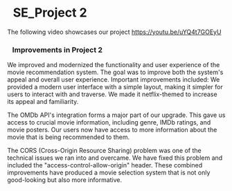 # &nbsp;&nbsp;SE_Project 2
The following video showcases our project
https://youtu.be/uYQ4t7GOEyU

### &nbsp;&nbsp; Improvements in Project 2

We improved and modernized the functionality and user experience of the movie recommendation system. The goal was to improve both the system's appeal and overall user experience. Important improvements included:
We provided a modern user interface with a simple layout, making it simpler for users to interact with and traverse. We made it netflix-themed to increase its appeal and familiarity.

The OMDb API's integration forms a major part of our upgrade. This gave us access to crucial movie information, including genre, IMDb ratings, and movie posters. Our users now have access to more information about the movie that is being recommended to them.

The CORS (Cross-Origin Resource Sharing) problem was one of the technical issues we ran into and overcame. We have fixed this problem and included the "access-control-allow-origin" header. These combined improvements have produced a movie selection system that is not only good-looking but also more informative.